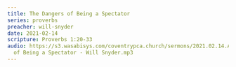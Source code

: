 ```yaml
---
title: The Dangers of Being a Spectator
series: proverbs
preacher: will-snyder
date: 2021-02-14
scripture: Proverbs 1:20-33
audio: https://s3.wasabisys.com/coventrypca.church/sermons/2021.02.14.A The Dangers
  of Being a Spectator - Will Snyder.mp3
---
```

